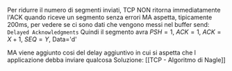Per ridurre il numero di segmenti inviati, TCP NON ritorna immediatamente l'ACK quando riceve un segmento senza errori MA aspetta, tipicamente 200ms, per vedere se ci sono dati che vengono messi nel buffer send: `Delayed Acknowledgments`
Quindi il segmento avra $PSH=1$, $ACK=1$, $ACK=X+1$, $SEQ=Y$, Data='d'

MA viene aggiunto cosi del delay aggiuntivo in cui si aspetta che l applicazione debba inviare qualcosa
Soluzione: [[TCP - Algoritmo di Nagle]]
